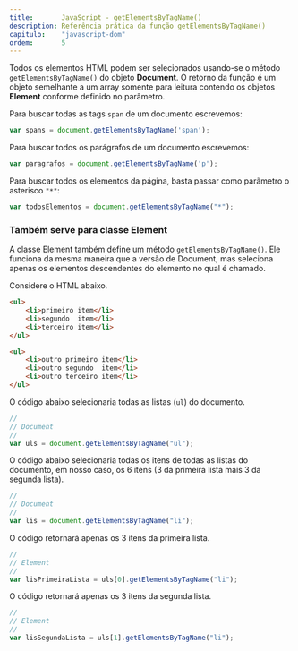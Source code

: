 ```yaml
---
title:       JavaScript - getElementsByTagName()
description: Referência prática da função getElementsByTagName()
capitulo:    "javascript-dom"
ordem:       5
---
```


Todos os elementos HTML podem ser selecionados usando-se o método `getElementsByTagName()` do objeto __Document__. O
retorno da função é um objeto semelhante a um array somente para leitura contendo os objetos __Element__ conforme
definido no parâmetro.


Para buscar todas as tags `span` de um documento escrevemos:

```javascript
var spans = document.getElementsByTagName('span');
```

Para buscar todos os parágrafos de um documento escrevemos:

```javascript
var paragrafos = document.getElementsByTagName('p');
```

Para buscar todos os elementos da página, basta passar como parãmetro o asterisco `"*"`:

```javascript
var todosElementos = document.getElementsByTagName("*");
```


### Também serve para classe Element

A classe Element também define um método `getElementsByTagName()`. Ele funciona da mesma maneira que a versão de Document,
mas seleciona apenas os elementos descendentes do elemento no qual é chamado.

Considere o HTML abaixo.

```html
<ul>
    <li>primeiro item</li>
    <li>segundo  item</li>
    <li>terceiro item</li>
</ul>

<ul>
    <li>outro primeiro item</li>
    <li>outro segundo  item</li>
    <li>outro terceiro item</li>
</ul>
```

O código abaixo selecionaria todas as listas (`ul`) do documento.

```javascript
//
// Document
//
var uls = document.getElementsByTagName("ul");
```

O código abaixo selecionaria todas os itens de todas as listas do documento, em nosso caso, os 6 itens (3 da primeira
lista mais 3 da segunda lista).

```javascript
//
// Document
//
var lis = document.getElementsByTagName("li");
```

O código retornará apenas os 3 itens da primeira lista.

```javascript
//
// Element
//
var lisPrimeiraLista = uls[0].getElementsByTagName("li");
```

O código retornará apenas os 3 itens da segunda lista.

```javascript
//
// Element
//
var lisSegundaLista = uls[1].getElementsByTagName("li");
```

